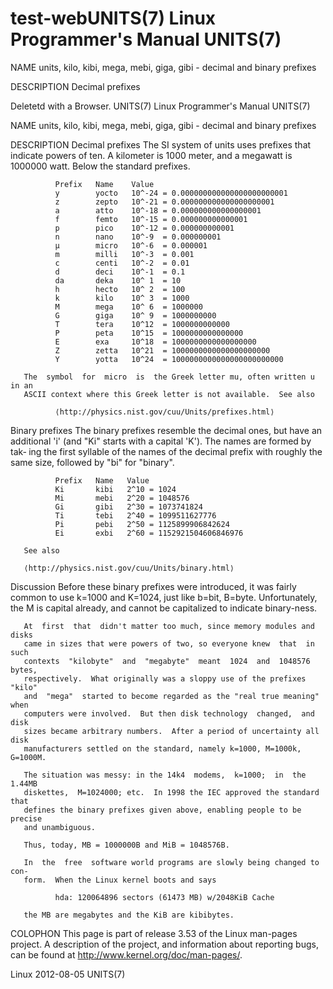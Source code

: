 # test-webUNITS(7)                   Linux Programmer's Manual                  UNITS(7)



NAME
       units, kilo, kibi, mega, mebi, giga, gibi - decimal and binary prefixes

DESCRIPTION
   Decimal prefixes

Deletetd with a Browser.
UNITS(7)                   Linux Programmer's Manual                  UNITS(7)



NAME
       units, kilo, kibi, mega, mebi, giga, gibi - decimal and binary prefixes

DESCRIPTION
   Decimal prefixes
       The  SI  system  of units uses prefixes that indicate powers of ten.  A
       kilometer is 1000 meter, and a megawatt is  1000000  watt.   Below  the
       standard prefixes.

              Prefix   Name    Value
              y        yocto   10^-24 = 0.000000000000000000000001
              z        zepto   10^-21 = 0.000000000000000000001
              a        atto    10^-18 = 0.000000000000000001
              f        femto   10^-15 = 0.000000000000001
              p        pico    10^-12 = 0.000000000001
              n        nano    10^-9  = 0.000000001
              µ        micro   10^-6  = 0.000001
              m        milli   10^-3  = 0.001
              c        centi   10^-2  = 0.01
              d        deci    10^-1  = 0.1
              da       deka    10^ 1  = 10
              h        hecto   10^ 2  = 100
              k        kilo    10^ 3  = 1000
              M        mega    10^ 6  = 1000000
              G        giga    10^ 9  = 1000000000
              T        tera    10^12  = 1000000000000
              P        peta    10^15  = 1000000000000000
              E        exa     10^18  = 1000000000000000000
              Z        zetta   10^21  = 1000000000000000000000
              Y        yotta   10^24  = 1000000000000000000000000

       The  symbol  for  micro  is  the Greek letter mu, often written u in an
       ASCII context where this Greek letter is not available.  See also

              ⟨http://physics.nist.gov/cuu/Units/prefixes.html⟩

   Binary prefixes
       The binary prefixes resemble the decimal ones, but have  an  additional
       'i' (and "Ki" starts with a capital 'K').  The names are formed by tak‐
       ing the first syllable of the names of the decimal prefix with  roughly
       the same size, followed by "bi" for "binary".

              Prefix   Name   Value
              Ki       kibi   2^10 = 1024
              Mi       mebi   2^20 = 1048576
              Gi       gibi   2^30 = 1073741824
              Ti       tebi   2^40 = 1099511627776
              Pi       pebi   2^50 = 1125899906842624
              Ei       exbi   2^60 = 1152921504606846976

       See also

       ⟨http://physics.nist.gov/cuu/Units/binary.html⟩

   Discussion
       Before  these  binary prefixes were introduced, it was fairly common to
       use k=1000 and K=1024, just like b=bit, B=byte.  Unfortunately,  the  M
       is capital already, and cannot be capitalized to indicate binary-ness.

       At  first  that  didn't matter too much, since memory modules and disks
       came in sizes that were powers of two, so everyone knew  that  in  such
       contexts  "kilobyte"  and  "megabyte"  meant  1024  and  1048576 bytes,
       respectively.  What originally was a sloppy use of the prefixes  "kilo"
       and  "mega"  started to become regarded as the "real true meaning" when
       computers were involved.  But then disk technology  changed,  and  disk
       sizes became arbitrary numbers.  After a period of uncertainty all disk
       manufacturers settled on the standard, namely k=1000, M=1000k, G=1000M.

       The situation was messy: in the 14k4  modems,  k=1000;  in  the  1.44MB
       diskettes,  M=1024000; etc.  In 1998 the IEC approved the standard that
       defines the binary prefixes given above, enabling people to be  precise
       and unambiguous.

       Thus, today, MB = 1000000B and MiB = 1048576B.

       In  the  free  software world programs are slowly being changed to con‐
       form.  When the Linux kernel boots and says

              hda: 120064896 sectors (61473 MB) w/2048KiB Cache

       the MB are megabytes and the KiB are kibibytes.

COLOPHON
       This page is part of release 3.53 of the Linux  man-pages  project.   A
       description  of  the project, and information about reporting bugs, can
       be found at http://www.kernel.org/doc/man-pages/.



Linux                             2012-08-05                          UNITS(7)
